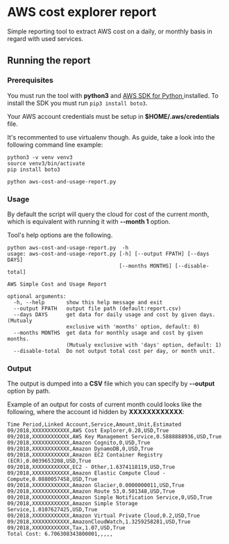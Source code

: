 # AWS cost explorer report

Simple reporting tool to extract AWS cost on a daily, or monthly basis in regard
with used services.


## Running the report

### Prerequisites

You must run the tool with **python3** and [AWS SDK for Python ](https://boto3.amazonaws.com/v1/documentation/api/latest/index.html) installed. To install the SDK you must run ``` pip3 install boto3 ```.

Your AWS account credentials must be setup in **$HOME/.aws/credentials** file.


It's recommented to use virtualenv though. As guide, take a look into the following
command line example:

```
python3 -v venv venv3
source venv3/bin/activate
pip install boto3

python aws-cost-and-usage-report.py
```

### Usage

By default the script will query the cloud for cost of the current month, which is equivalent with running it with **--month 1** option.

Tool's help options are the following.

```
python aws-cost-and-usage-report.py  -h
usage: aws-cost-and-usage-report.py [-h] [--output FPATH] [--days DAYS]
                                    [--months MONTHS] [--disable-total]

AWS Simple Cost and Usage Report

optional arguments:
  -h, --help       show this help message and exit
  --output FPATH   output file path (default:report.csv)
  --days DAYS      get data for daily usage and cost by given days. (Mutualy
                   exclusive with 'months' option, default: 0)
  --months MONTHS  get data for monthly usage and cost by given months.
                   (Mutualy exclusive with 'days' option, default: 1)
  --disable-total  Do not output total cost per day, or month unit.

```

### Output

The output is dumped into a **CSV** file which you can specify by **--output** option by path.

Example of an output for costs of current month could looks like the following, where the account id hidden by **XXXXXXXXXXXX**:
```
Time Period,Linked Account,Service,Amount,Unit,Estimated
09/2018,XXXXXXXXXXXX,AWS Cost Explorer,0.28,USD,True
09/2018,XXXXXXXXXXXX,AWS Key Management Service,0.5888888936,USD,True
09/2018,XXXXXXXXXXXX,Amazon Cognito,0,USD,True
09/2018,XXXXXXXXXXXX,Amazon DynamoDB,0,USD,True
09/2018,XXXXXXXXXXXX,Amazon EC2 Container Registry (ECR),0.0039653208,USD,True
09/2018,XXXXXXXXXXXX,EC2 - Other,1.6374118119,USD,True
09/2018,XXXXXXXXXXXX,Amazon Elastic Compute Cloud - Compute,0.0880057458,USD,True
09/2018,XXXXXXXXXXXX,Amazon Glacier,0.0000000011,USD,True
09/2018,XXXXXXXXXXXX,Amazon Route 53,0.501348,USD,True
09/2018,XXXXXXXXXXXX,Amazon Simple Notification Service,0,USD,True
09/2018,XXXXXXXXXXXX,Amazon Simple Storage Service,1.0107627425,USD,True
09/2018,XXXXXXXXXXXX,Amazon Virtual Private Cloud,0.2,USD,True
09/2018,XXXXXXXXXXXX,AmazonCloudWatch,1.3259258281,USD,True
09/2018,XXXXXXXXXXXX,Tax,1.07,USD,True
Total Cost: 6.706308343800001,,,,,

```
